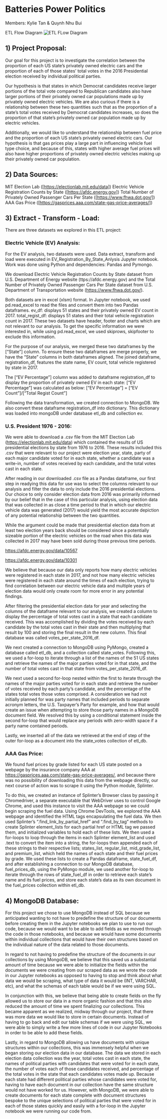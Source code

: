 # Batteries Power Politics
Members: Kylie Tan & Quynh Nhu Bui


ETL Flow Diagram
![ETL FLow Diagram]("Images/etl_flow_diagram.png")

## 1)  Project Proposal:
Our goal for this project is to investigate the correlation between the proportion of each US state’s privately owned electric cars and the proportion of each of those states’ total votes in the  2016 Presidential election received by individual political parties. 

Our hypothesis is that states in which Democrat candidates receive larger portions of the total vote compared to Republican candidates also have larger portions of their privately owned car populations made up by privately owned electric vehicles. We are also curious if there is a relationship between these two quantities such that as the proportion of a state’s total votes received by Democrat candidates increases, so does the proportion of that state’s privately owned car population made up by electric vehicles.

Additionally, we would like to understand the relationship between fuel price and the proportion of each US state’s privately owned electric cars. Our hypothesis is that gas prices play a large part in influencing vehicle fuel type choice, and because of this, states with higher average fuel prices will also have higher proportions of  privately owned electric vehicles making up their privately owned car population.

## 2)  Data Sources:
MIT Election Lab ([https://electionlab.mit.edu/data])
Electric Vehicle Registration Counts by State ([https://afdc.energy.gov])
Total Number of Privately Owned Passenger Cars Per State ([https://www.fhwa.dot.gov/])
AAA Gas Price ([https://gasprices.aaa.com/state-gas-price-averages/])


## 3) Extract - Transform - Load:

There are three datasets we explored in this ETL project:

### Electric Vehicle (EV) Analysis:
For the EV analysis, two datasets were used. Data extract, transform and load were executed in EV_Registration_By_State_Anlysis Jupyter notebook. Work was done using Python and dependencies: Pandas and Pymongo.

We download Electric Vehicle Registration Counts by State dataset from U.S. Department of Energy website (ttps://afdc.energy.gov) and the Total Number of Privately Owned Passenger Cars Per State dataset from U.S. Department of Transportation website (https://www.fhwa.dot.gov/). 

Both datasets are in excel (xlsm) format. In Jupyter notebook, we used pd.read_excel to read the files and convert them into two Pandas dataframes.
ev_df: displays 51 states and their privately owned EV count in 2017.
total_regist_df: displays 51 states and their total vehicle registration count in 2017.
These two datasets have header, footer and charts which are not relevant to our analysis. To get the specific information we were interested in, while using pd.read_excel, we used skiprows, skipfooter to exclude this information.

For the purpose of our analysis, we merged these two dataframes by the [“State”] column. To ensure these two dataframes are merge properly, we have the “State” columns in both dataframes aligned. The joined dataframe, registration_df, features the state name, EV count, total vehicle registered by state in 2017. 

The [“EV Percentage”] column was added to dataframe registration_df  to display the proportion of privately owned EV in each state: [“EV Percentage”] was calculated as below: 
[“EV Percentage”] = [“EV Count”]/[“Total Regist Count”]

Following the data transformation,  we created connection to MongoDB. We also convert these dataframe registration_df into dictionary. This dictionary was loaded into  mongoDB  under database etl_db and collection ev. 

### U.S. President 1976 - 2016: 

We were able to download a .csv file from the MIT Election Lab (https://electionlab.mit.edu/data) which contained the results of US presidential elections by state from 1976 to 2016. These results included this .csv that  were relevant to our project were election year, state, party of each major candidate voted for in each state, whether a candidate was a write-in, number of votes received by each candidate, and the total votes cast in each state. 

After reading in our downloaded .csv file as a Pandas dataframe, our first step in readying this data for use was to select the columns relevant to our analysis and filter the data to only include the 2016 presidential elections. Our choice to only consider election data from 2016 was primarily informed by our belief that in the case of this particular analysis, using election data that was collected in as close a time period to that in which our electric vehicle data was generated (2017) would yield the most accurate depiction of any potential relationship between the two quantities. 

While the argument could be made that presidential election data from at least two election years back should be considered since a potentially sizeable portion of the electric vehicles on the road when this data was collected in 2017 may have been sold during those previous time periods.

https://afdc.energy.gov/data/10567


https://afdc.energy.gov/data/10301

We believe that because our data only reports how many electric vehicles were registered in each state in 2017, and not how many electric vehicles were registered in each state around the times of each election, trying to find correlation between our electric vehicle data and multiple years of election data would only create room for more error in any potential findings.

After filtering the presidential election data for year and selecting the columns of the dataframe relevant to our analysis, we created a column to display the percentage of total votes cast in a state that each candidate received. This was accomplished by dividing the votes received by each candidate by the total votes cast in their state and then multiplying that result by 100 and storing the final result in the new column. This final database was called votes_per_state_2016_df.

We next created a connection to MongoDB using PyMongo, created a database called etl_db, and a collection called state_votes. Following this, we used a for-loop to iterate through a list of the names of the 51 US states and retrieve the names of the major parties voted for in that state, and the number of total votes cast in that state from votes_per_state_2016_df. 

We next used a second for-loop nested within the first  to iterate through the names of the major parties voted for in each state and retrieve the number of votes received by each party’s candidate, and the percentage of the states total votes those votes comprised. A consideration we had not initially planned for was party names that included periods to separate acronym letters, the U.S. Taxpayer’s Party for example, and how that would create an issue when attempting to store those party names in a MongoDB document field. We resolved this by using a conditional statement inside the second for-loop that would replace any periods with zero-width space if a party name contained periods.

Lastly, we inserted all of the data we retrieved at  the end of step of the outer for-loop as a document into the state_votes collection of etl_db.

### AAA Gas Price:

We found fuel prices by grade listed for each US state posted on a webpage by the insurance company AAA at https://gasprices.aaa.com/state-gas-price-averages/, and because there was no possibility of downloading this data from the webpage directly, our next course of action was to scrape it using the Python module, Splinter.  

To do this, we created  an instance of Splinter’s Browser class by passing it Chromedriver, a separate executable that WebDriver uses to control Google Chrome, and used this instance to visit the AAA webpage so we could begin scraping the fuel data. Using Chrome DevTools, we explored the AAA webpage and identified the HTML tags encapsulating the fuel data. We then used Splinter’s “.find_link_by_partial_href” and “.find_by_tag” methods to create Splinter element_lists for each partial href or HTML tag we passed them, and initialized variables to hold each of these lists. 
We then used a for-loops to loop through the items in each Splinter element_list and used .text to convert the item into a string, the for-loops then appended each of these strings to their respective lists; states_list, regular_list, mid_grade_list, and premium_list, which held the names of each state and their fuel prices by grade. We used these lists to create a Pandas dataframe, state_fuel_df, and after establishing a connection to our MongoDB database, fuel_prices_db, using the PyMongo module, we used another for-loop to iterate through the rows of state_fuel_df in order to retrieve each state’s name and its fuel prices, and store each state’s data as its own document in the fuel_prices collection within etl_db.

## 4) MongoDB Database:

For this project we chose to use MongoDB instead of SQL because we anticipated wanting to not have to predefine the structure of our documents before creating them in the Jupyter notebooks we plan to use to run our code, because we would want to be able to add fields as we moved through the code in those notebooks, and because we would have some documents within individual collections that would have their own structures based on the individual nature of the data related to those documents. 

In regard to not having to predefine the structure of the documents in our collections by using MongoDB, we believe that this saved us a substantial amount of time because we were able to initialize the fields within the documents we were creating from our scraped data as we wrote the code in our Jupyter notebooks as opposed to having to stop and think about what data we would be scraping, what type of data it would be (INT, VARCHAR, etc), and what the schemas of each table would be if we were using SQL.

In conjunction with this, we believe that being able to create fields on the fly allowed us to store our data in a more organic fashion and that this also reduced the amount of time we spent finalizing our collections. This became apparent as we realized, midway through our project, that there was more data we would like to store in certain documents. Instead of having to go back and edit our table schemas if we were using SQL, we were able to simply write a few more lines of code in our Jupyter Notebooks in order to be able to add these fields. 

Lastly, in regard to MongoDB allowing us have documents with unique structures within our collections, this was immensely helpful when we began storing our election data in our database. The data we stored in each election data collection was the year, total votes cast in each state, the names of political parties with candidates that were voted for in each state, the number of votes each of those candidates received, and percentage of the total votes in the state that each candidates votes made up. Because each state had different political parties whose candidates were voted for, having to have each document in our collection have the same structure would not have worked for us. However, with MongoDB, we were able to create documents for each state complete with document structures bespoke to the unique selections of political parties that were voted for in each of those states quickly and easily with a for-loop in the Jupyter notebook we were running our code from.
